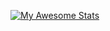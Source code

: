 [![My Awesome Stats](https://awesome-github-stats.azurewebsites.net/user-stats/joe-speedboat?cardType=github&theme=github&preferLogin=false)](https://git.io/awesome-stats-card)

